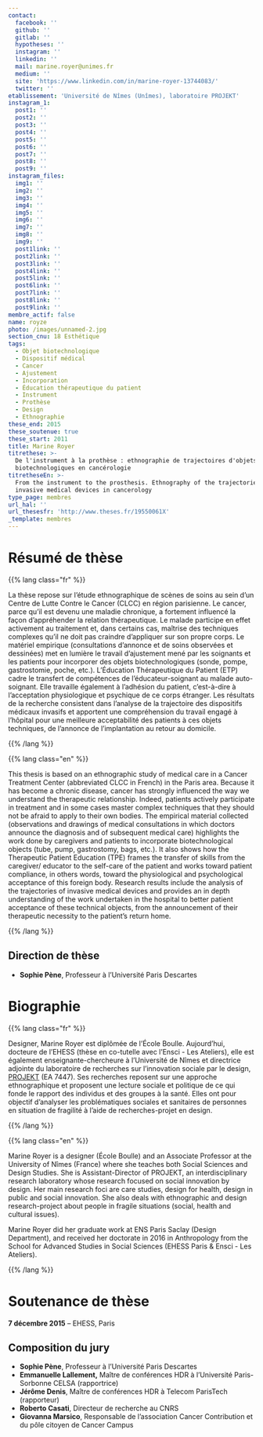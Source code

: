 ```yaml
---
contact:
  facebook: ''
  github: ''
  gitlab: ''
  hypotheses: ''
  instagram: ''
  linkedin: ''
  mail: marine.royer@unimes.fr
  medium: ''
  site: 'https://www.linkedin.com/in/marine-royer-13744083/'
  twitter: ''
etablissement: 'Université de Nîmes (Unîmes), laboratoire PROJEKT'
instagram_1:
  post1: ''
  post2: ''
  post3: ''
  post4: ''
  post5: ''
  post6: ''
  post7: ''
  post8: ''
  post9: ''
instagram_files:
  img1: ''
  img2: ''
  img3: ''
  img4: ''
  img5: ''
  img6: ''
  img7: ''
  img8: ''
  img9: ''
  post1link: ''
  post2link: ''
  post3link: ''
  post4link: ''
  post5link: ''
  post6link: ''
  post7link: ''
  post8link: ''
  post9link: ''
membre_actif: false
name: royze
photo: /images/unnamed-2.jpg
section_cnu: 18 Esthétique
tags:
  - Objet biotechnologique
  - Dispositif médical
  - Cancer
  - Ajustement
  - Incorporation
  - Éducation thérapeutique du patient
  - Instrument
  - Prothèse
  - Design
  - Ethnographie
these_end: 2015
these_soutenue: true
these_start: 2011
title: Marine Royer
titrethese: >-
  De l'instrument à la prothèse : ethnographie de trajectoires d'objets
  biotechnologiques en cancérologie
titretheseEn: >-
  From the instrument to the prosthesis. Ethnography of the trajectories of
  invasive medical devices in cancerology
type_page: membres
url_hal: ''
url_thesesfr: 'http://www.theses.fr/19550061X'
_template: membres
---
```



<!-- Supprimer les parties non remplies (supprimer les blocks de lang s'il n'y a pas deux langues). Tu es libre d'ajouter ce que tu veux à cette partie -->

# Résumé de thèse

{{% lang class="fr" %}}

La thèse repose sur l’étude ethnographique de scènes de soins au sein d’un Centre de Lutte Contre le Cancer (CLCC) en région parisienne. Le cancer, parce qu’il est devenu une maladie chronique, a fortement influencé la façon d’appréhender la relation thérapeutique. Le malade participe en effet activement au traitement et, dans certains cas, maîtrise des techniques complexes qu’il ne doit pas craindre d’appliquer sur son propre corps. Le matériel empirique (consultations d’annonce et de soins observées et dessinées) met en lumière le travail d’ajustement mené par les soignants et les patients pour incorporer des objets biotechnologiques (sonde, pompe, gastrostomie, poche, etc.). L’Éducation Thérapeutique du Patient (ETP) cadre le transfert de compétences de l’éducateur-soignant au malade auto-soignant. Elle travaille également à l’adhésion du patient, c’est-à-dire à l’acceptation physiologique et psychique de ce corps étranger. Les résultats de la recherche consistent dans l’analyse de la trajectoire des dispositifs médicaux invasifs et apportent une compréhension du travail engagé à l’hôpital pour une meilleure acceptabilité des patients à ces objets techniques, de l’annonce de l’implantation au retour au domicile.

{{% /lang %}}

{{% lang class="en" %}}

This thesis is based on an ethnographic study of medical care in a Cancer Treatment Center (abbreviated CLCC in French) in the Paris area. Because it has become a chronic disease, cancer has strongly influenced the way we understand the therapeutic relationship. Indeed, patients actively participate in treatment and in some cases master complex techniques that they should not be afraid to apply to their own bodies. The empirical material collected (observations and drawings of medical consultations in which doctors announce the diagnosis and of subsequent medical care) highlights the work done by caregivers and patients to incorporate biotechnological objects (tube, pump, gastrostomy, bags, etc.). It also shows how the Therapeutic Patient Education (TPE) frames the transfer of skills from the caregiver/ educator to the self-care of the patient and works toward patient compliance, in others words, toward the physiological and psychological acceptance of this foreign body. Research results include the analysis of the trajectories of invasive medical devices and provides an in depth understanding of the work undertaken in the hospital to better patient acceptance of these technical objects, from the announcement of their therapeutic necessity to the patient’s return home.

{{% /lang %}}

## Direction de thèse

* **Sophie Pène**, Professeur à l’Université Paris Descartes

# Biographie

{{% lang class="fr" %}}

Designer, Marine Royer est diplômée de l’École Boulle. Aujourd’hui, docteure de l’EHESS (thèse en co-tutelle avec l’Ensci - Les Ateliers), elle est également enseignante-chercheure à l’Université de Nîmes et directrice adjointe du laboratoire de recherches sur l’innovation sociale par le design,[ PROJEKT](http://projekt.unimes.fr/) (EA 7447). Ses recherches reposent sur une approche ethnographique et proposent une lecture sociale et politique de ce qui fonde le rapport des individus et des groupes à la santé. Elles ont pour objectif d’analyser les problématiques sociales et sanitaires de personnes en situation de fragilité à l’aide de recherches-projet en design.

{{% /lang %}}

{{% lang class="en" %}}

Marine Royer is a designer (École Boulle) and an Associate Professor at the University of Nîmes (France) where she teaches both Social Sciences and Design Studies. She is Assistant-Director of PROJEKT, an interdisciplinary research laboratory whose research focused on social innovation by design. Her main research foci are care studies, design for health, design in public and social innovation. She also deals with ethnographic and design research-project about people in fragile situations (social, health and cultural issues).

Marine Royer did her graduate work at ENS Paris Saclay (Design Department), and received her doctorate in 2016 in Anthropology from the School for Advanced Studies in Social Sciences (EHESS Paris & Ensci - Les Ateliers).

{{% /lang %}}

# Soutenance de thèse

**7 décembre 2015** – EHESS, Paris

## Composition du jury

* **Sophie Pène**, Professeur à l’Université Paris Descartes
* **Emmanuelle Lallement,** Maître de conférences HDR à l’Université Paris-Sorbonne CELSA (rapportrice)
* **Jérôme Denis**, Maître de conférences HDR à Telecom ParisTech (rapporteur)
* **Roberto Casati**, Directeur de recherche au CNRS
* **Giovanna Marsico**, Responsable de l’association Cancer Contribution et du pôle citoyen de Cancer Campus
